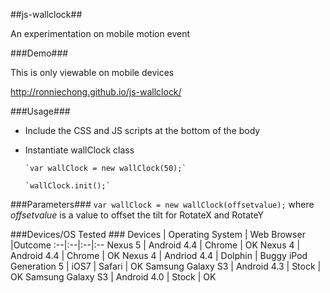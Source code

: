 ##js-wallclock##

An experimentation on mobile motion event

###Demo###

This is only viewable on mobile devices

http://ronniechong.github.io/js-wallclock/

###Usage###
* Include the CSS and JS scripts at the bottom of the body
* Instantiate wallClock class

      `var wallClock = new wallClock(50);`
      
      `wallClock.init();`


###Parameters###
`var wallClock = new wallClock(offsetvalue);` where *offsetvalue* is a value to offset the tilt for RotateX and RotateY 


###Devices/OS Tested ###
Devices | Operating System | Web Browser |Outcome
:--|:--|:--|:--
Nexus 5 | Android 4.4 | Chrome | OK
Nexus 4 | Android 4.4 | Chrome | OK
Nexus 4 | Andriod 4.4 | Dolphin | Buggy
iPod Generation 5 | iOS7 | Safari | OK
Samsung Galaxy S3 | Android 4.3 | Stock | OK
Samsung Galaxy S3 | Android 4.0 | Stock | OK
